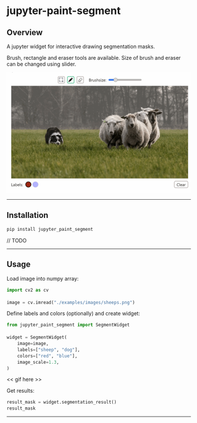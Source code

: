 # jupyter-paint-segment


## Overview

A jupyter widget for interactive drawing segmentation masks.

Brush, rectangle and eraser tools are available.
Size of brush and eraser can be changed using slider.


![](./docs/images/sheep_dog_interactive.gif)


---

## Installation

```sh
pip install jupyter_paint_segment
```
// TODO


---

## Usage

Load image into numpy array:
```python
import cv2 as cv

image = cv.imread("./examples/images/sheeps.png")
```

Define labels and colors (optionally) and create widget:
```python
from jupyter_paint_segment import SegmentWidget

widget = SegmentWidget(
	image=image,
	labels=["sheep", "dog"],
	colors=["red", "blue"],
	image_scale=1.3,
)
```

<< gif here >>


Get results:
```python
result_mask = widget.segmentation_result()
result_mask
```



---


